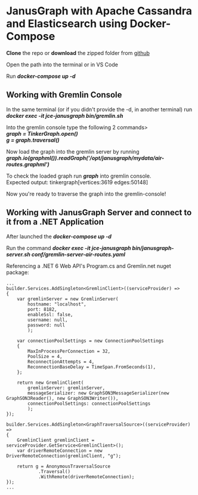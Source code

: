 # JanusGraph with Apache Cassandra and Elasticsearch using Docker-Compose

**Clone** the repo or **download** the zipped folder from [github](https://github.com/andreazanetti92/janusgraph)

Open the path into the terminal or in VS Code

Run ***docker-compose up -d***

## Working with Gremlin Console

In the same terminal (or if you didn't provide the -d, in another terminal) run ***docker exec -it jce-janusgraph bin/gremlin.sh***

Into the gremlin console type the following 2 commands>   
***graph = TinkerGraph.open()***   
***g = graph.traversal()***

Now load the graph into the gremlin server by running ***graph.io(graphml()).readGraph('/opt/janusgraph/mydata/air-routes.graphml')***

To check the loaded graph run ***graph*** into gremlin console.     
Expected output: tinkergraph[vertices:3619 edges:50148]

Now you're ready to traverse the graph into the gremlin-console!

## Working with JanusGraph Server and connect to it from a .NET Application
After launched the ***docker-compose up -d***    

Run the command ***docker exec -it jce-janusgraph bin/janusgraph-server.sh conf/gremlin-server-air-routes.yaml***


Referencing a .NET 6 Web API's Program.cs and Gremlin.net nuget package:  

```
...
builder.Services.AddSingleton<GremlinClient>((serviceProvider) =>
{
    var gremlinServer = new GremlinServer(
        hostname: "localhost",
        port: 8182,
        enableSsl: false,
        username: null,
        password: null
        );

    var connectionPoolSettings = new ConnectionPoolSettings
    {
        MaxInProcessPerConnection = 32,
        PoolSize = 4,
        ReconnectionAttempts = 4,
        ReconnectionBaseDelay = TimeSpan.FromSeconds(1),
    };

    return new GremlinClient(
        gremlinServer: gremlinServer,
        messageSerializer: new GraphSON3MessageSerializer(new GraphSON3Reader(), new GraphSON3Writer()),
        connectionPoolSettings: connectionPoolSettings
        );
});

builder.Services.AddSingleton<GraphTraversalSource>((serviceProvider) =>
{
    GremlinClient gremlinClient = serviceProvider.GetService<GremlinClient>();
    var driverRemoteConnection = new DriverRemoteConnection(gremlinClient, "g");
    
    return g = AnonymousTraversalSource
            .Traversal()
            .WithRemote(driverRemoteConnection);
});
...
```